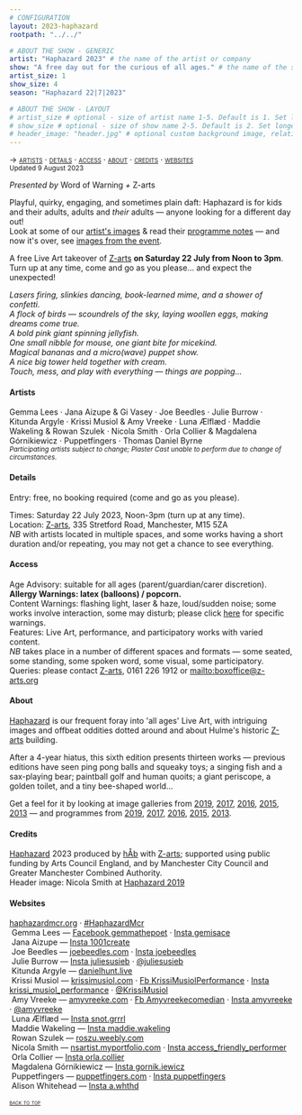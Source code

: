 ```yaml
---
# CONFIGURATION
layout: 2023-haphazard
rootpath: "../../"

# ABOUT THE SHOW - GENERIC
artist: "Haphazard 2023" # the name of the artist or company
show: "A free day out for the curious of all ages." # the name of the show
artist_size: 1
show_size: 4
season: "Haphazard 22|7|2023"

# ABOUT THE SHOW - LAYOUT
# artist_size # optional - size of artist name 1-5. Default is 1. Set longer names to lower values
# show_size # optional - size of show name 2-5. Default is 2. Set longer names to lower values
# header_image: "header.jpg" # optional custom background image, relative to current page
---
```

<span style='font-variant: small-caps'>→ [artists](/current/2023-haphazard/#artists) · [details](/current/2023-haphazard/#details) · [access](/current/2023-haphazard/#access) · [about](/current/2023-haphazard/#about) · [credits](/current/2023-haphazard/#credits) · [websites](/current/2023-haphazard/#websites)</span><br><small>Updated 9 August 2023</small>        
        
*Presented by* Word of Warning *+* Z-arts           
         
Playful, quirky, engaging, and sometimes plain daft: Haphazard is for kids and their adults, adults and *their* adults — anyone looking for a different day out!<br>Look at some of our [artist's images](/galleries/2023-haphazardpre) & read their [programme notes](/current/2023-haphazard/programme) — and now it's over, see [images from the event](/galleries/2023-haphazard).         
          
A free Live Art takeover of <a href="https://z-arts.org/events/haphazard-2" target="_blank">Z-arts</a> **on Saturday 22 July from Noon to 3pm**. Turn up at any time, come and go as you please… and expect the unexpected!         
         
*Lasers firing, slinkies dancing, book-learned mime, and a shower of confetti.<br>A flock of birds — scoundrels of the sky, laying woollen eggs, making dreams come true.<br>A bold pink giant spinning jellyfish.<br>One small nibble for mouse, one giant bite for micekind.<br>Magical bananas and a micro(wave) puppet show.<br>A nice big tower held together with cream.<br>Touch, mess, and play with everything — things are popping…*        
       
#### Artists         
Gemma Lees · Jana Aizupe & Gi Vasey · Joe Beedles · Julie Burrow · Kitunda Argyle · Krissi Musiol & Amy Vreeke · Luna Ælflæd · Maddie Wakeling & Rowan Szulek · Nicola Smith · Orla Collier & Magdalena Górnikiewicz · Puppetfingers · Thomas Daniel Byrne<br><small>*Participating artists subject to change; Plaster Cast unable to perform due to change of circumstances.*</small>         
         
#### Details         
Entry: free, no booking required (come and go as you please).         
         
Times: Saturday 22 July 2023, Noon-3pm (turn up at any time).<br>Location: <a href="https://z-arts.org/home/your-visit-to-z-arts/getting-here" target="_blank">Z-arts</a>, 335 Stretford Road, Manchester, M15 5ZA<br>*NB* with artists located in multiple spaces, and some works having a short duration and/or repeating, you may not get a chance to see everything.          
         
#### Access         
Age Advisory: suitable for all ages (parent/guardian/carer discretion).<br>**Allergy Warnings: latex (balloons) / popcorn.**<br>Content Warnings: flashing light, laser & haze, loud/sudden noise; some works involve interaction, some may disturb; please click [here](/warnings) for specific warnings.<br>Features: Live Art, performance, and participatory works with varied content.<br>*NB* takes place in a number of different spaces and formats — some seated, some standing, some spoken word, some visual, some participatory.<br>Queries: please contact <a href="https://z-arts.org/home/your-visit-to-z-arts/access" target="_blank">Z-arts</a>, 0161 226 1912 or <mailto:boxoffice@z-arts.org>        
         
#### About         
[Haphazard](/hab/haphazard) is our frequent foray into 'all ages' Live Art, with intriguing images and offbeat oddities dotted around and about Hulme's historic <a href="https://www.z-arts.org/about-us" target="_blank">Z-arts</a> building.         
         
After a 4-year hiatus, this sixth edition presents thirteen works — previous editions have seen ping pong balls and squeaky toys; a singing fish and a sax-playing bear; paintball golf and human quoits; a giant periscope, a golden toilet, and a tiny bee-shaped world…        
        
Get a feel for it by looking at image galleries from [2019](/galleries/2019-haphazard), [2017](/galleries/2017-haphazard), [2016](/galleries/2016-haphazard), [2015](/galleries/2015-haphazard), [2013](/galleries//2013-haphazard) — and programmes from [2019](/archive/2019-haphazard/programme), [2017](/archive/2017-haphazard/programme), [2016](/archive/2016-haphazard/programme), [2015](/archive/2015-haphazard), [2013](/archive/2013-spring/haphazard).
         
#### Credits                 
[Haphazard](/hab/haphazard) 2023 produced by [hÅb](/hab) with <a href="https://z-arts.org" target="_blank">Z-arts</a>; supported using public funding by Arts Council England, and by Manchester City Council and Greater Manchester Combined Authority.<br>Header image: Nicola Smith at [Haphazard 2019](/archive/2019-haphazard)          
        
#### Websites         
<a href="http://haphazardmcr.org" target="_blank">haphazardmcr.org</a> · <a href="https://twitter.com/hashtag/HaphazardMcr" target="_blank">#HaphazardMcr</a><br>&nbsp;Gemma Lees — <a href="https://facebook.com/gemmathepoet" target="_blank">Facebook gemmathepoet</a> · <a href="https://instagram.com/gemisace" target="_blank">Insta gemisace</a><br>&nbsp;Jana Aizupe — <a href="https://instagram.com/1001create" target="_blank">Insta 1001create</a><br>&nbsp;Joe Beedles — <a href="https://www.joebeedles.com/recent/cheshire-cat-quanta" target="_blank">joebeedles.com</a> · <a href="https://instagram.com/joebeedles" target="_blank">Insta joebeedles</a><br>&nbsp;Julie Burrow — <a href="https://instagram.com/juliesusieb" target="_blank">Insta juliesusieb</a> · <a href="https://twitter.com/juliesusieb" target="_blank">@juliesusieb</a><br>&nbsp;Kitunda Argyle — <a href="https://danielhunt.live" target="_blank">danielhunt.live</a><br>&nbsp;Krissi Musiol — <a href="https://krissimusiol.com" target="_blank">krissimusiol.com</a> · <a href="https://facebook.com/KrissiMusiolPerformance" target="_blank">Fb KrissiMusiolPerformance</a> · <a href="https://instagram.com/krissi_musiol_performance" target="_blank">Insta krissi_musiol_performance</a> · <a href="https://twitter.com/KrissiMusiol" target="_blank">@KrissiMusiol</a><br>&nbsp;Amy Vreeke — <a href="https://amyvreeke.com" target="_blank">amyvreeke.com</a> · <a href="https://facebook.com/Amyvreekecomedian" target="_blank">Fb Amyvreekecomedian</a> · <a href="https://instagram.com/amyvreeke" target="_blank">Insta amyvreeke</a> · <a href="https://twitter.com/amyvreeke" target="_blank">@amyvreeke</a><br>&nbsp;Luna Ælflæd — <a href="https://instagram.com/snot.grrrl" target="_blank">Insta snot.grrrl</a><br>&nbsp;Maddie Wakeling — <a href="https://instagram.com/maddie.wakeling" target="_blank">Insta maddie.wakeling</a><br>&nbsp;Rowan Szulek — <a href="https://roszu.weebly.com" target="_blank">roszu.weebly.com</a><br>&nbsp;Nicola Smith — <a href="https://nsartist.myportfolio.com" target="_blank">nsartist.myportfolio.com</a> · <a href="https://instagram.com/access_friendly_performer" target="_blank">Insta access_friendly_performer</a><br>&nbsp;Orla Collier — <a href="https://instagram.com/orla.collier" target="_blank">Insta orla.collier</a><br>&nbsp;Magdalena Górnikiewicz — <a href="https://instagram.com/gornik.iewicz" target="_blank">Insta gornik.iewicz</a><br>&nbsp;Puppetfingers — <a href="https://puppetfingers.com" target="_blank">puppetfingers.com</a> · <a href="https://instagram.com/puppetfingers" target="_blank">Insta puppetfingers</a><br>&nbsp;Alison Whitehead — <a href="https://instagram.com/a.whthd" target="_blank">Insta a.whthd</a>         
         
<small><span style='font-variant: small-caps'>[back to top](/current/2023-haphazard)</span></small>

